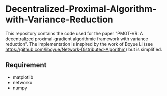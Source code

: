 # Decentralized-Proximal-Algorithm-with-Variance-Reduction
This repository contains the code used for the paper "PMGT-VR: A decentralized proximal-gradient algorithmic framework with variance reduction". The implementation is inspired by the work of Boyue Li (see https://github.com/liboyue/Network-Distributed-Algorithm) but is simplified. 

## Requirement 
- matplotlib
- networkx
- numpy
